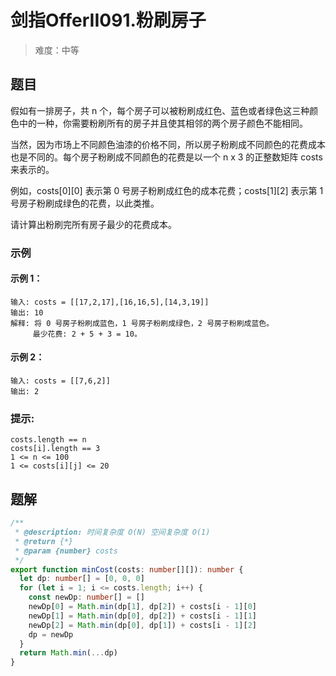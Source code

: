 # 剑指OfferII091.粉刷房子

> 难度：中等

## 题目

假如有一排房子，共 n 个，每个房子可以被粉刷成红色、蓝色或者绿色这三种颜色中的一种，你需要粉刷所有的房子并且使其相邻的两个房子颜色不能相同。

当然，因为市场上不同颜色油漆的价格不同，所以房子粉刷成不同颜色的花费成本也是不同的。每个房子粉刷成不同颜色的花费是以一个 n x 3 的正整数矩阵 costs 来表示的。

例如，costs[0][0] 表示第 0 号房子粉刷成红色的成本花费；costs[1][2] 表示第 1 号房子粉刷成绿色的花费，以此类推。

请计算出粉刷完所有房子最少的花费成本。

### 示例

#### 示例 1：

```
输入: costs = [[17,2,17],[16,16,5],[14,3,19]]
输出: 10
解释: 将 0 号房子粉刷成蓝色，1 号房子粉刷成绿色，2 号房子粉刷成蓝色。
     最少花费: 2 + 5 + 3 = 10。
```

#### 示例 2：

```
输入: costs = [[7,6,2]]
输出: 2
```

### 提示:

```
costs.length == n
costs[i].length == 3
1 <= n <= 100
1 <= costs[i][j] <= 20
```

## 题解

```ts
/**
 * @description: 时间复杂度 O(N) 空间复杂度 O(1)
 * @return {*}
 * @param {number} costs
 */
export function minCost(costs: number[][]): number {
  let dp: number[] = [0, 0, 0]
  for (let i = 1; i <= costs.length; i++) {
    const newDp: number[] = []
    newDp[0] = Math.min(dp[1], dp[2]) + costs[i - 1][0]
    newDp[1] = Math.min(dp[0], dp[2]) + costs[i - 1][1]
    newDp[2] = Math.min(dp[0], dp[1]) + costs[i - 1][2]
    dp = newDp
  }
  return Math.min(...dp)
}
```
